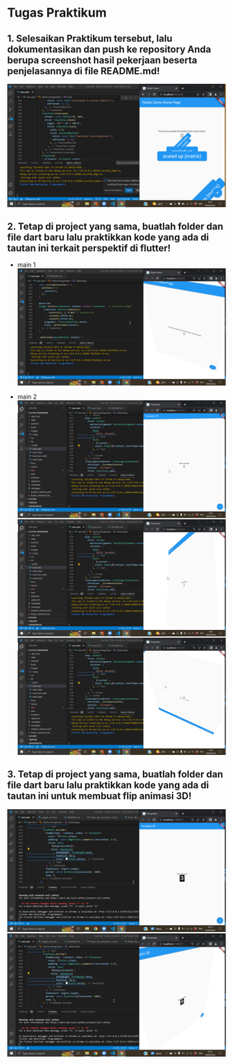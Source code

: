 # Tugas Praktikum
## 1. Selesaikan Praktikum tersebut, lalu dokumentasikan dan push ke repository Anda berupa screenshot hasil pekerjaan beserta penjelasannya di file README.md!
![Screenshot](images/1.png)

## 2. Tetap di project yang sama, buatlah folder dan file dart baru lalu praktikkan kode yang ada di tautan ini terkait perspektif di flutter!
- main 1
![Screenshot](images/3.png)

- main 2
![Screenshot](images/4.png)
![Screenshot](images/5.png)
![Screenshot](images/6.png)

## 3. Tetap di project yang sama, buatlah folder dan file dart baru lalu praktikkan kode yang ada di tautan ini untuk membuat flip animasi 3D!
![Screenshot](images/7.png)
![Screenshot](images/8.png)
